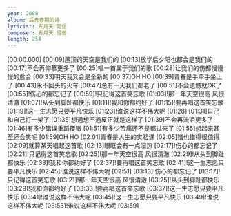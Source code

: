 ```yaml
---
year: 2008
album: 后青春期的诗
lyricist: 五月天 阿信
composer: 五月天 怪兽
length: 254
---
```

[00:00.000]
[00:09]屋顶的天空是我们的
[00:13]放学后夕阳也都会是我们的
[00:17]不会再仰慕更多了
[00:25]唱一首属于我们的歌
[00:28]让我们的伤都慢慢慢的愈合
[00:33]明天我又会是全新的
[00:37]OH HO
[00:39]青春是手牵手坐上了
[00:43]永不回头的火车
[00:47]总有一天我们都老了
[00:51]不会遗憾就OK了
[00:55]!伤心的都忘记了
[00:59]!只记得这首笑忘歌
[01:03]!那一年天空很高 风很清澈
[01:07]!从头到脚趾都快乐
[01:11]!我和你都约好了
[01:15]!要再唱这首笑忘歌
[01:19]!这一生志愿只要平凡快乐
[01:23]!谁说这样不伟大呢
[01:28]
[01:31]自己和自己打一架了
[01:35]想通想不通反正就是这样了
[01:39]不会再流泪更多了
[01:46]有多少错误重蹈覆辙
[01:51]有多少苦痛还不是都过来了
[01:55]想起来甚至还会笑呢
[01:59]OH HO
[02:01]青春是人生的实验课
[02:05]错也错得很值得
[02:09]就算某天唱起这首歌
[02:13]眼眶会有一点湿热
[02:17]!伤心的都忘记了
[02:21]!只记得这首笑忘歌
[02:25]!那一年天空很高 风很清澈
[02:29]!从头到脚趾都快乐
[02:33]!我和你都约好了
[02:37]!要再唱这首笑忘歌
[02:41]!这一生志愿只要平凡快乐
[02:45]!谁说这样不伟大呢
[02:51]
[03:13]!伤心的都忘记了
[03:17]!只记得这首笑忘歌
[03:21]!那一年天空很高 风很清澈
[03:25]!从头到脚趾都快乐
[03:29]!我和你都约好了
[03:33]!要再唱这首笑忘歌
[03:37]!这一生志愿只要平凡快乐
[03:41]!谁说这样不伟大呢
[03:45]!这一生志愿只要平凡快乐
[03:49]!谁说这样不伟大呢
[03:53]!谁说这样不伟大呢
[03:59]